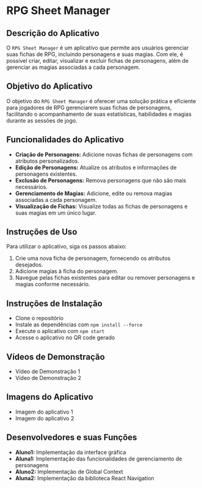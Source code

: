 # RPG Sheet Manager

## Descrição do Aplicativo
O `RPG Sheet Manager` é um aplicativo que permite aos usuários gerenciar suas fichas de RPG, incluindo personagens e suas magias. Com ele, é possível criar, editar, visualizar e excluir fichas de personagens, além de gerenciar as magias associadas a cada personagem.

## Objetivo do Aplicativo
O objetivo do `RPG Sheet Manager` é oferecer uma solução prática e eficiente para jogadores de RPG gerenciarem suas fichas de personagens, facilitando o acompanhamento de suas estatísticas, habilidades e magias durante as sessões de jogo.

## Funcionalidades do Aplicativo
- **Criação de Personagens:** Adicione novas fichas de personagens com atributos personalizados.
- **Edição de Personagens:** Atualize os atributos e informações de personagens existentes.
- **Exclusão de Personagens:** Remova personagens que não são mais necessários.
- **Gerenciamento de Magias:** Adicione, edite ou remova magias associadas a cada personagem.
- **Visualização de Fichas:** Visualize todas as fichas de personagens e suas magias em um único lugar.

## Instruções de Uso
Para utilizar o aplicativo, siga os passos abaixo:
1. Crie uma nova ficha de personagem, fornecendo os atributos desejados.
2. Adicione magias à ficha do personagem.
3. Navegue pelas fichas existentes para editar ou remover personagens e magias conforme necessário.

## Instruções de Instalação
- Clone o repositório
- Instale as dependências com `npm install --force`
- Execute o aplicativo com `npm start`
- Acesse o aplicativo no QR code gerado

## Vídeos de Demonstração
- Vídeo de Demonstração 1
- Vídeo de Demonstração 2

## Imagens do Aplicativo
- Imagem do aplicativo 1
- Imagem do aplicativo 2

## Desenvolvedores e suas Funções
- **Aluno1:** Implementação da interface gráfica
- **Aluna1:** Implementação das funcionalidades de gerenciamento de personagens
- **Aluno2:** Implementação de Global Context
- **Aluna2:** Implementação da biblioteca React Navigation